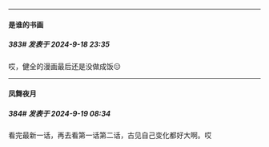 ﻿
*****

####  是谁的书画  
##### 383#       发表于 2024-9-18 23:35

哎，健全的漫画最后还是没做成饭😑


*****

####  凤舞夜月  
##### 384#       发表于 2024-9-19 08:34

看完最新一话，再去看第一话第二话，古见自己变化都好大啊。哎

